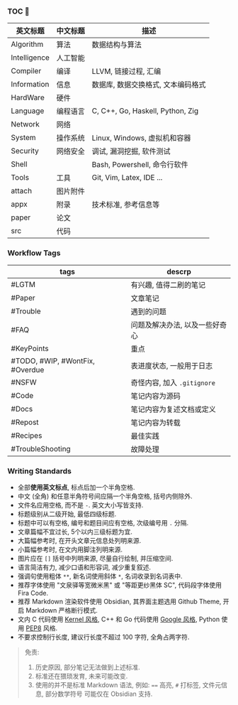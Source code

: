 ### TOC 🚀

| 英文标题       | 中文标题    | 描述                                | 
| -------------- | ----------- | ----------------------------------- | 
| Algorithm      | 算法        | 数据结构与算法                                  | 
| Intelligence   | 人工智能    |                                    | 
| Compiler       | 编译      | LLVM, 链接过程, 汇编            | 
| Information       | 信息      | 数据库, 数据交换格式, 文本编码格式                |
| HardWare       | 硬件        |                                     |
| Language       | 编程语言    | C, C++, Go, Haskell, Python, Zig         | 
| Network        | 网络        |                                     |
| System         | 操作系统    | Linux, Windows, 虚拟机和容器 | 
| Security       | 网络安全    | 调试, 漏洞挖掘, 软件测试            |
| Shell          |             | Bash, Powershell, 命令行软件                  |
| Tools          | 工具        | Git, Vim, Latex, IDE ...                 |  
| attach         | 图片附件 |                                     |     
| appx      | 附录        | 技术标准, 参考信息等                            |    
| paper          | 论文        |                                     |     
| src            | 代码            |                                     |   

### Workflow Tags

| tags                            | descrp                         |
| ------------------------------- | ------------------------------ |
| #LGTM                           | 有兴趣, 值得二刷的笔记         |
| #Paper                          | 文章笔记                       |
| #Trouble                        | 遇到的问题                     |
| #FAQ                            | 问题及解决办法, 以及一些好奇心 |
| #KeyPoints                      | 重点                           |
| #TODO, #WIP, #WontFix, #Overdue | 表进度状态, 一般用于日志       |
| #NSFW                           | 奇怪内容, 加入 `.gitignore`    |
| #Code                           | 笔记内容为源码                 |
| #Docs                           | 笔记内容为复述文档或定义       |
| #Repost                         | 笔记内容为转载                 |
| #Recipes                        | 最佳实践                       |
| #TroubleShooting                |   故障处理                             |

### Writing Standards

- 全部**使用英文标点**, 标点后加一个半角空格.
- 中文 (全角) 和任意半角符号间应隔一个半角空格, 括号内侧除外.
- 文件名应用空格, 而不是 `-`. 英文大小写皆支持.
- 标题级别从二级开始, 最低四级标题.
- 标题中可以有空格, 编号和题目间应有空格, 次级编号用 `.` 分隔.
- 文章篇幅不宜过长, 5个以内三级标题为宜.
- 大篇幅参考时, 在开头文章元信息处列明来源. 
- 小篇幅参考时, 在文内用脚注列明来源.
- 图片应在 `[]` 括号中列明来源, 尽量自行绘制, 并压缩空间.
- 语言简洁有力, 减少口语和形容词, 减少重复叙述.
- 强调句使用粗体 `**`, 新名词使用斜体 `*`, 名词收录到名词表中.
- 推荐字体使用 "文泉驿等宽微米黑" 或 "等距更纱黑体 SC", 代码段字体使用 Fira Code.
- 推荐 Markdown 渲染软件使用 Obsidian, 其界面主题选用 Github Theme, 开启 Markdown 严格断行模式.
- 文内 C 代码使用 [Kernel 风格](Language/Coding%20Style/Kernel%20C%20Style.md), C++ 和 Go 代码使用 [Google 风格](Language/Coding%20Style/Google%20C++%20Style.md), Python 使用 [PEP8](Language/Coding%20Style/PEP8.md) 风格.
- 不要求控制行长度, 建议行长度不超过 100 字符, 全角占两字符.

> 免责:   
> 1. 历史原因, 部分笔记无法做到上述标准. 
> 2. 标准还在猥琐发育, 未来可能改变.   
> 3. 使用的并不是标准 Markdown 语法, 例如: `==` 高亮, `#` 打标签, 文件元信息, 部分数学符号 可能仅在 Obsidian 支持.